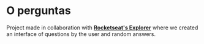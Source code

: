 # O perguntas

Project made in collaboration with <a href="https://lp.rocketseat.com.br/inscricao/maratona-explorer?utm_source=google_ads&utm_medium=cpc&utm_campaign=capture-me&gclid=CjwKCAjwkYGVBhArEiwA4sZLuBdF2Ya0pecdRbu2cSva5ePLNPjMYqEz1bPN6clJQOgPXU5sKytoHxoC1dYQAvD_BwE#1&utm_term=srch" target="_blank"><strong>Rocketseat's Explorer</strong></a> where we created an interface of questions by the user and random answers.